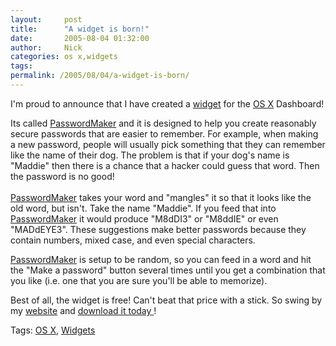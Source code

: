 ```yaml
---
layout:     post
title:      "A widget is born!"
date:       2005-08-04 01:32:00
author:     Nick
categories: os x,widgets
tags:  
permalink: /2005/08/04/a-widget-is-born/
---
```

I'm proud to announce that I have created a [widget](http://wdb.apple.com/downloads/dashboard/) for the [OS X](http://wdb.apple.com/macosx/) Dashboard!   
  
Its called [PasswordMaker](http://ironboundsoftware.com/downloads/PasswordMaker.zip) and it is designed to help you create reasonably secure passwords that are easier to remember. For example, when making a new password, people will usually pick something that they can remember like the name of their dog. The problem is that if your dog's name is "Maddie" then there is a chance that a hacker could guess that word. Then the password is no good!  
[  
PasswordMaker](http://ironboundsoftware.com/downloads/PasswordMaker.zip) takes your word and "mangles" it so that it looks like the old word, but isn't. Take the name "Maddie". If you feed that into [ PasswordMaker](http://ironboundsoftware.com/downloads/PasswordMaker.zip) it would produce "M8dDI3" or "M8ddIE" or even "MADdEYE3". These suggestions make better passwords because they contain numbers, mixed case, and even special characters.   
  
[PasswordMaker](http://ironboundsoftware.com/downloads/PasswordMaker.zip) is setup to be random, so you can feed in a word and hit the "Make a password" button several times until you get a combination that you like (i.e. one that you are sure you'll be able to memorize).  
  
Best of all, the widget is free! Can't beat that price with a stick. So swing by my [website](http://ironboundsoftware.com/) and [download it today ](http://ironboundsoftware.com/downloads/PasswordMaker.zip)!  
  
Tags: [OS X](http://technorati.com/tag/osx), [Widgets](http://technorati.com/tag/widgets)  
  

